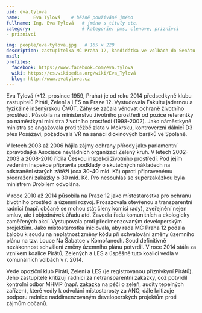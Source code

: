```yaml
---
uid: eva.tylova
name:     Eva Tylová  	# běžně používáné jméno
fullname: Ing. Eva Tylová  	# jméno s tituly etc.
category:                   # kategorie: pms, clenove, priznivci
- priznivci

img: people/eva-tylova.jpg   # 165 x 220
description: zastupitelka MČ Praha 12, kandidátka ve volbách do Senátu  # kratký popis, max 160 znaků
mail:
profiles:
  facebook: https://www.facebook.com/eva.tylova
  wiki: https://cs.wikipedia.org/wiki/Eva_Tylová
  blog: http://www.evatylova.cz
---
```


Eva Tylová (*12. prosince 1959, Praha) je od roku 2014 předsedkyně klubu zastupitelů Piráti, Zelení a LES na Praze 12. Vystudovala Fakultu jadernou a fyzikálně inženýrskou ČVÚT. Záhy se začala věnovat ochraně životního prostředí. Působila na ministerstvu životního prostředí od pozice referentky po náměstkyni ministra životního prostředí (1998-2002). Jako náměstkyně ministra se angažovala proti těžbě zlata v Mokrsku, kontroverzní dálnicí D3 přes Posázaví, požadovala VŘ na sanaci dioxinových baráků ve Spolaně.

V letech 2003 až 2006 hájila zájmy ochrany přírody jako parlamentní zpravodajka Asociace nevládních organizací Zelený kruh. V letech 2002-2003 a 2008-2010 řídila Českou inspekci životního prostředí. Pod jejím vedením Inspekce připravila podklady o skutečných nákladech na odstranění starých zátěží (cca 30-40 mld. Kč) oproti připravenému předražení zakázky o 30 mld. Kč. Pro nesouhlas se superzakázkou byla ministrem Drobilem odvolána.

V roce 2010 až 2014 působila na Praze 12 jako místostarostka pro ochranu životního prostředí a územní rozvoj. Prosazovala otevřenou a transparentní radnici (např. občané se mohou stát členy komisí rady), zveřejnění nejen smluv, ale i objednávek úřadu atd. Zavedla řadu komunitních a ekologicky zaměřených akcí. Vystupovala proti předimenzovaným developerským projektům. Jako místostarostka iniciovala, aby rada MČ Praha 12 podala žalobu k soudu na neplatnost změny kódu při schvalování změny územního plánu na tzv. Louce Na Šabatce v Komořanech. Soud definitivně nezákonnost schválení změny územního plánu potvrdil. V roce 2014 stála za vznikem koalice Pirátů, Zelených a LES a úspěšně tuto koalici vedla v komunálních volbách v r. 2014.

Vede opoziční klub Piráti, Zelení a LES (je registrovanou příznivkyní Pirátů). Jeho zastupitelé kritizují radnici za netransparentní zakázky, což potvrdil kontrolní odbor MHMP (např. zakázka na péči o zeleň, audity tepelných zařízen), které vedly k odvolání místostarosty za ANO, dále kritizuje podporu radnice naddimenzovaným developerských projektům proti zájmům občanů.